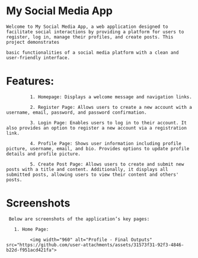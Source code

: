 # My Social Media App

    Welcome to My Social Media App, a web application designed to facilitate social interactions by providing a platform for users to register, log in, manage their profiles, and create posts. This project demonstrates
    
    basic functionalities of a social media platform with a clean and user-friendly interface.

# Features:
    
             1. Homepage: Displays a welcome message and navigation links.
             
             2. Register Page: Allows users to create a new account with a username, email, password, and password confirmation.

             3. Login Page: Enables users to log in to their account. It also provides an option to register a new account via a registration link.

             4. Profile Page: Shows user information including profile picture, username, email, and bio. Provides options to update profile details and profile picture.

             5. Create Post Page: Allows users to create and submit new posts with a title and content. Additionally, it displays all submitted posts, allowing users to view their content and others' posts.

# Screenshots

     Below are screenshots of the application’s key pages:

       1. Home Page:

             <img width="960" alt="Profile - Final Outputs" src="https://github.com/user-attachments/assets/31573f31-92f3-4846-b22d-f951acd421fa">
